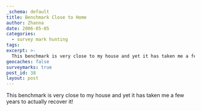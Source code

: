 ```yaml
---
_schema: default
title: Benchmark Close to Home
author: Zhanna
date: 2006-05-05
categories:
  - survey mark hunting
tags:
excerpt: >- 
  This benchmark is very close to my house and yet it has taken me a few years to actually recover it!
geocaches: false
surveymarks: true
post_id: 38
layout: post                                
---
```


This benchmark is very close to my house and yet it has taken me a few years to actually recover it!